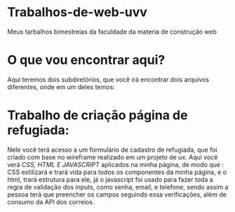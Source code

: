 # Trabalhos-de-web-uvv
Meus tarbalhos bimestreias da faculdade da materia de construção web

# O que vou encontrar aqui?
Aqui teremos dois subdiretórios, que você irá encontrar dois arquivos diferentes, onde em um deles temos:

# Trabalho de criação página de refugiada:
Nele você terá acesso a um formulário de cadastro de refugiada, que foi criado com base no wireframe realizado em um projeto de ux.
Aqui você verá *CSS, HTML E JAVASCRIPT* aplicados na minha página, de modo que : CSS estilizará e trará vida para todos os componentes da minha página, e o html, trará estrutura para ele, já o javascript foi usado para fazer toda a regra de validação dos inputs, como senha, email, e telefone, sendo assim a pessoa terá que preencher os campos seguindo essa verificações, além de consumo da API dos correios.
